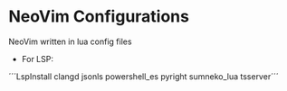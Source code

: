 # NeoVim Configurations

NeoVim written in lua config files

- For LSP:

´´´LspInstall clangd jsonls powershell_es pyright sumneko_lua tsserver´´´
